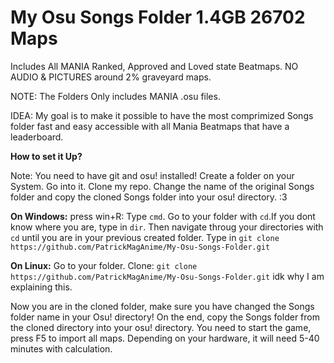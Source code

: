 # My Osu Songs Folder 1.4GB 26702 Maps

Includes All MANIA Ranked, Approved and Loved state Beatmaps. NO AUDIO &amp; PICTURES
around 2% graveyard maps.

NOTE: The Folders Only includes MANIA .osu files.

IDEA: My goal is to make it possible to have the most comprimized Songs folder fast and easy accessible with all Mania Beatmaps that have a leaderboard.

**How to set it Up?**

Note: You need to have git and osu! installed!
Create a folder on your System. Go into it. Clone my repo.
Change the name of the original Songs folder and copy the cloned Songs folder into your osu! directory. :3

**On Windows:** press win+R: Type `cmd`. Go to your folder with `cd`.If you dont know where you are, type in `dir`. Then navigate throug your directories with `cd` until you are in your previous created folder. Type in `git clone https://github.com/PatrickMagAnime/My-Osu-Songs-Folder.git`

**On Linux:** Go to your folder. Clone: `git clone https://github.com/PatrickMagAnime/My-Osu-Songs-Folder.git` idk why I am explaining this.

Now you are in the cloned folder, make sure you have changed the Songs folder name in your Osu! directory! On the end, copy the Songs folder from the cloned directory into your osu! directory. You need to start the game, press F5 to import all maps. Depending on your hardware, it will need 5-40 minutes with calculation. 
